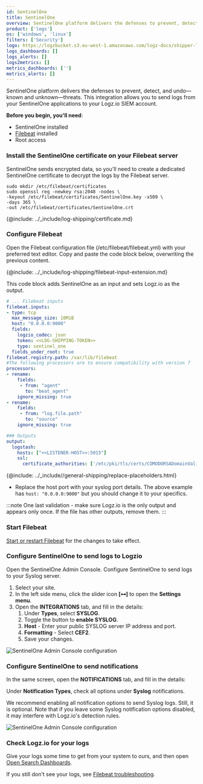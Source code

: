 ```yaml
---
id: SentinelOne
title: SentinelOne
overview: SentinelOne platform delivers the defenses to prevent, detect, and undo—known and unknown—threats. This integration allows you to send logs from your SentinelOne applications to your Logz.io SIEM account.
product: ['logs']
os: ['windows', 'linux']
filters: ['Security']
logo: https://logzbucket.s3.eu-west-1.amazonaws.com/logz-docs/shipper-logos/sentintelone-icon.png
logs_dashboards: []
logs_alerts: []
logs2metrics: []
metrics_dashboards: ['']
metrics_alerts: []
---
```


SentinelOne platform delivers the defenses to prevent, detect, and undo—known and unknown—threats. This integration allows you to send logs from your SentinelOne applications to your Logz.io SIEM account.


**Before you begin, you'll need**:

* SentinelOne installed
* [Filebeat](https://www.elastic.co/guide/en/beats/filebeat/current/filebeat-installation.html) installed
* Root access


 

### Install the SentinelOne certificate on your Filebeat server

SentinelOne sends encrypted data,
so you'll need to create a dedicated SentinelOne certificate to decrypt the logs by the Filebeat server.

```shell
sudo mkdir /etc/filebeat/certificates
sudo openssl req -newkey rsa:2048 -nodes \
-keyout /etc/filebeat/certificates/SentinelOne.key -x509 \
-days 365 \
-out /etc/filebeat/certificates/SentinelOne.crt
```

{@include: ../_include/log-shipping/certificate.md}


### Configure Filebeat

Open the Filebeat configuration file (/etc/filebeat/filebeat.yml) with your preferred text editor.
Copy and paste the code block below, overwriting the previous content.

{@include: ../_include/log-shipping/filebeat-input-extension.md}


This code block adds SentinelOne as an input and sets Logz.io as the output.

```yaml
# ... Filebeat inputs
filebeat.inputs:
- type: tcp
  max_message_size: 10MiB
  host: "0.0.0.0:9000"
  fields:
    logzio_codec: json
    token: <<LOG-SHIPPING-TOKEN>>
    type: sentinel_one
  fields_under_root: true
filebeat.registry.path: /var/lib/filebeat
#The following processors are to ensure compatibility with version 7
processors:
- rename:
    fields:
     - from: "agent"
       to: "beat_agent"
    ignore_missing: true
- rename:
    fields:
     - from: "log.file.path"
       to: "source"
    ignore_missing: true

### Outputs
output:
  logstash:
    hosts: ["<<LISTENER-HOST>>:5015"]
    ssl:
      certificate_authorities: ['/etc/pki/tls/certs/COMODORSADomainValidationSecureServerCA.crt']
```



{@include: ../_include//general-shipping/replace-placeholders.html}

* Replace the host port with your syslog port details. The above example has `host: "0.0.0.0:9000"` but you should change it to your specifics.

:::note
One last validation - make sure Logz.io is the only output and appears only once.
If the file has other outputs, remove them.
:::
 



### Start Filebeat

[Start or restart Filebeat](https://www.elastic.co/guide/en/beats/filebeat/master/filebeat-starting.html) for the changes to take effect.

### Configure SentinelOne to send logs to Logzio

Open the SentinelOne Admin Console. Configure SentinelOne to send logs to your Syslog server.

1. Select your site.
2. In the left side menu, click the slider icon **[⊶]** to open the **Settings menu**.
3. Open the **INTEGRATIONS** tab, and fill in the details:
    1. Under **Types**, select **SYSLOG**.
    2. Toggle the button to **enable SYSLOG**.
    3. **Host** - Enter your public SYSLOG server IP address and port.
    4. **Formatting** - Select **CEF2**.
    5. Save your changes.

![SentinelOne Admin Console configuration](https://dytvr9ot2sszz.cloudfront.net/logz-docs/log-shipping/sentinelone-admin5.png)


### Configure SentinelOne to send notifications

In the same screen, open the **NOTIFICATIONS** tab, and fill in the details:

Under **Notification Types**, check all options under **Syslog** notifications.

We recommend enabling all notification options to send Syslog logs. Still, it is optional. Note that if you leave some Syslog notification options disabled, it may interfere with Logz.io's detection rules.


![SentinelOne Admin Console configuration](https://dytvr9ot2sszz.cloudfront.net/logz-docs/log-shipping/sentinelone-admin2.png)



### Check Logz.io for your logs

Give your logs some time to get from your system to ours, and then open [Open Search Dashboards](https://app.logz.io/#/dashboard/osd).

If you still don't see your logs, see [Filebeat troubleshooting](https://docs.logz.io/shipping/log-sources/filebeat.html#troubleshooting).

 
